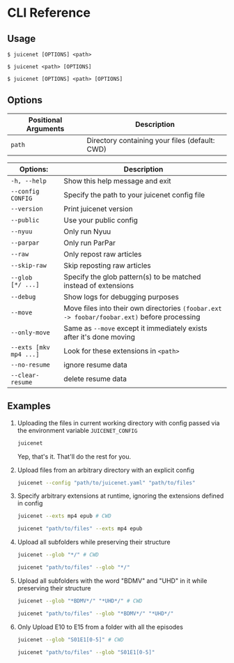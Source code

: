 # CLI Reference

## Usage

```console
$ juicenet [OPTIONS] <path>
```
```console
$ juicenet <path> [OPTIONS]
```
```console
$ juicenet [OPTIONS] <path> [OPTIONS]
```

## Options

| Positional Arguments    | Description                                                                                   |
|-------------------------|-----------------------------------------------------------------------------------------------|
| `path`                  | Directory containing your files (default: CWD)                                                |

| Options:                | Description                                                                                   |
| ----------------------- | ----------------------------------------------------------------------------------------------|
| `-h, --help`            | Show this help message and exit                                                               |
| `--config CONFIG`       | Specify the path to your juicenet config file                                                 |
| `--version`             | Print juicenet version                                                                        |
| `--public`              | Use your public config                                                                        |
| `--nyuu`                | Only run Nyuu                                                                                 |
| `--parpar`              | Only run ParPar                                                                               |
| `--raw`                 | Only repost raw articles                                                                      |
| `--skip-raw`            | Skip reposting raw articles                                                                   |
| `--glob    [*/ ...]`    | Specify the glob pattern(s) to be matched instead of extensions                               |
| `--debug`               | Show logs for debugging purposes                                                              |
| `--move`                | Move files into their own directories `(foobar.ext -> foobar/foobar.ext)` before processing   |
| `--only-move`           | Same as `--move` except it immediately exists after it's done moving                          |
| `--exts [mkv mp4 ...]`  | Look for these extensions in `<path>`                                                         |
| `--no-resume`           | ignore resume data                                                                            |
| `--clear-resume`        | delete resume data                                                                            |

## Examples

1. Uploading the files in current working directory with config passed via the environment variable `JUICENET_CONFIG`

    ``` bash
    juicenet
    ```
    Yep, that's it. That'll do the rest for you.

2. Upload files from an arbitrary directory with an explicit config

    ``` bash
    juicenet --config "path/to/juicenet.yaml" "path/to/files"
    ```

3. Specify arbitrary extensions at runtime, ignoring the extensions defined in config

    ``` bash
    juicenet --exts mp4 epub # CWD
    ```
    
    ``` bash
    juicenet "path/to/files" --exts mp4 epub
    ```

4. Upload all subfolders while preserving their structure

    ``` bash
    juicenet --glob "*/" # CWD
    ```

    ``` bash
    juicenet "path/to/files" --glob "*/"
    ```

5. Upload all subfolders with the word "BDMV" and "UHD" in it while preserving their structure

    ``` bash
    juicenet --glob "*BDMV*/" "*UHD*/" # CWD
    ```

    ``` bash
    juicenet "path/to/files" --glob "*BDMV*/" "*UHD*/"
    ```

6. Only Upload E10 to E15 from a folder with all the episodes

    ``` bash
    juicenet --glob "S01E1[0-5]" # CWD
    ```

    ``` bash
    juicenet "path/to/files" --glob "S01E1[0-5]"
    ```
